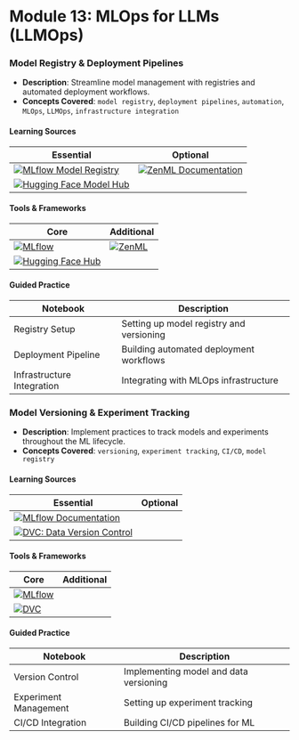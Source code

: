 # Module 13: MLOps for LLMs (LLMOps)

### Model Registry & Deployment Pipelines
- **Description**: Streamline model management with registries and automated deployment workflows.
- **Concepts Covered**: `model registry`, `deployment pipelines`, `automation`, `MLOps`, `LLMOps`, `infrastructure integration`

#### Learning Sources
| Essential | Optional |
|-----------|----------|
| [![MLflow Model Registry](https://badgen.net/badge/Docs/MLflow%20Model%20Registry/green)](https://www.mlflow.org/docs/latest/model-registry.html) | [![ZenML Documentation](https://badgen.net/badge/Docs/ZenML%20Documentation/green)](https://www.zenml.io/) |
| [![Hugging Face Model Hub](https://badgen.net/badge/Hugging%20Face%20Model/Hugging%20Face%20Model%20Hub/yellow)](https://huggingface.co/models) | |

#### Tools & Frameworks
| Core | Additional |
|-----------|----------|
| [![MLflow](https://badgen.net/badge/Framework/MLflow/green)](https://www.mlflow.org/) | [![ZenML](https://badgen.net/badge/Framework/ZenML/green)](https://www.zenml.io/) |
| [![Hugging Face Hub](https://badgen.net/badge/Hugging%20Face%20Model/Hugging%20Face%20Hub/yellow)](https://huggingface.co/models) | |

#### Guided Practice
| Notebook | Description |
|----------|-------------|
| Registry Setup | Setting up model registry and versioning |
| Deployment Pipeline | Building automated deployment workflows |
| Infrastructure Integration | Integrating with MLOps infrastructure |

### Model Versioning & Experiment Tracking
- **Description**: Implement practices to track models and experiments throughout the ML lifecycle.
- **Concepts Covered**: `versioning`, `experiment tracking`, `CI/CD`, `model registry`

#### Learning Sources
| Essential | Optional |
|-----------|----------|
| [![MLflow Documentation](https://badgen.net/badge/Docs/MLflow%20Documentation/green)](https://www.mlflow.org/) | |
| [![DVC: Data Version Control](https://badgen.net/badge/Docs/DVC:%20Data%20Version%20Control/green)](https://dvc.org/) | |

#### Tools & Frameworks
| Core | Additional |
|-----------|----------|
| [![MLflow](https://badgen.net/badge/Framework/MLflow/green)](https://www.mlflow.org/) | |
| [![DVC](https://badgen.net/badge/Docs/DVC/green)](https://dvc.org/) | |

#### Guided Practice
| Notebook | Description |
|----------|-------------|
| Version Control | Implementing model and data versioning |
| Experiment Management | Setting up experiment tracking |
| CI/CD Integration | Building CI/CD pipelines for ML |